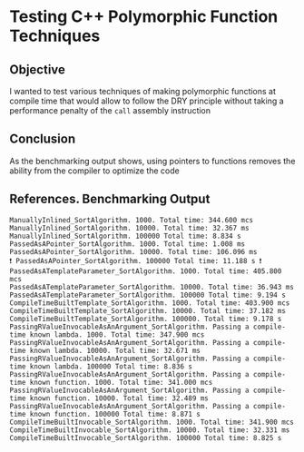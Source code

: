 # Testing C++ Polymorphic Function Techniques

## Objective

I wanted to test various techniques of making polymorphic functions at compile time that would allow to follow the DRY principle without taking a performance penalty of the `call` assembly instruction

## Conclusion

As the benchmarking output shows, using pointers to functions removes the ability from the compiler to optimize the code

## References. Benchmarking Output

```
ManuallyInlined_SortAlgorithm. 1000. Total time: 344.600 mcs
ManuallyInlined_SortAlgorithm. 10000. Total time: 32.367 ms
ManuallyInlined_SortAlgorithm. 100000 Total time: 8.834 s
PassedAsAPointer_SortAlgorithm. 1000. Total time: 1.008 ms
PassedAsAPointer_SortAlgorithm. 10000. Total time: 106.096 ms
❗ PassedAsAPointer_SortAlgorithm. 100000 Total time: 11.188 s ❗
PassedAsATemplateParameter_SortAlgorithm. 1000. Total time: 405.800 mcs
PassedAsATemplateParameter_SortAlgorithm. 10000. Total time: 36.943 ms
PassedAsATemplateParameter_SortAlgorithm. 100000 Total time: 9.194 s
CompileTimeBuiltTemplate_SortAlgorithm. 1000. Total time: 403.900 mcs
CompileTimeBuiltTemplate_SortAlgorithm. 10000. Total time: 37.182 ms
CompileTimeBuiltTemplate_SortAlgorithm. 100000. Total time: 9.178 s
PassingRValueInvocableAsAnArgument_SortAlgorithm. Passing a compile-time known lambda. 1000. Total time: 347.900 mcs
PassingRValueInvocableAsAnArgument_SortAlgorithm. Passing a compile-time known lambda. 10000. Total time: 32.671 ms
PassingRValueInvocableAsAnArgument_SortAlgorithm. Passing a compile-time known lambda. 100000 Total time: 8.836 s
PassingRValueInvocableAsAnArgument_SortAlgorithm. Passing a compile-time known function. 1000. Total time: 341.000 mcs
PassingRValueInvocableAsAnArgument_SortAlgorithm. Passing a compile-time known function. 10000. Total time: 32.489 ms
PassingRValueInvocableAsAnArgument_SortAlgorithm. Passing a compile-time known function. 100000 Total time: 8.871 s
CompileTimeBuiltInvocable_SortAlgorithm. 1000. Total time: 341.900 mcs
CompileTimeBuiltInvocable_SortAlgorithm. 10000. Total time: 32.331 ms
CompileTimeBuiltInvocable_SortAlgorithm. 100000 Total time: 8.825 s
```
